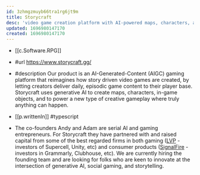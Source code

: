```yaml
---
id: 3zhmgzmuyb66tra1rg6jt9m
title: Storycraft
desc: 'video game creation platform with AI-powered maps, characters, and gameplay'
updated: 1696980147170
created: 1696980147170
---
```


- [[c.Software.RPG]]
- #url https://www.storycraft.gg/
- #description Our product is an AI-Generated-Content (AIGC) gaming platform that reimagines how story driven video games are created, by letting creators deliver daily, episodic game content to their player base. Storycraft uses generative AI to create maps, characters, in-game objects, and to power a new type of creative gameplay where truly anything can happen.
- [[p.writtenIn]] #typescript

- The co-founders Andy and Adam are serial AI and gaming entrepreneurs. For Storycraft they have partnered with and raised capital from some of the best regarded firms in both gaming ([LVP](https://www.google.com/url?q=https://londonvp.com/&sa=D&source=editors&ust=1682025499373691&usg=AOvVaw0jN7nle42ygQcASTea5zBg) - investors of Supercell, Unity, etc) and consumer products ([SignalFire](https://www.google.com/url?q=https://signalfire.com/&sa=D&source=editors&ust=1682025499374013&usg=AOvVaw1TAAs-Pz5OaGoB6lI3BJi5) - investors in Grammarly, Clubhouse, etc). We are currently hiring the founding team and are looking for folks who are keen to innovate at the intersection of generative AI, social gaming, and storytelling.